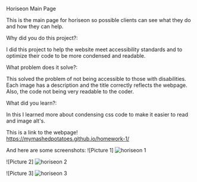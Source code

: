Horiseon Main Page

This is the main page for horiseon so possible clients can see what they do and how they can help.


Why did you do this project?:

I did this project to help the website meet accessibility standards and to optimize their code to be more condensed and readable.


What problem does it solve?:

This solved the problem of not being accessible to those with disabilities. Each image has a description and the title correctly reflects the webpage. Also, the code not being very readable to the coder.


What did you learn?:

In this I learned more about condensing css code to make it easier to read and image alt's.

This is a link to the webpage!
https://mymashedpotatoes.github.io/homework-1/

And here are some screenshots:
![Picture 1]
![horiseon 1](https://github.com/mymashedpotatoes/Horiseon-Main-Page/assets/145066673/ec72fb5e-108b-4d95-b8c8-d0c895b20899)

![Picture 2]
![horiseon 2](https://github.com/mymashedpotatoes/Horiseon-Main-Page/assets/145066673/67833812-bdfc-45b3-9a8a-8befda405208)

![Picture 3]
![horiseon 3](https://github.com/mymashedpotatoes/Horiseon-Main-Page/assets/145066673/16383333-787b-492a-b245-ae136af50e15)

